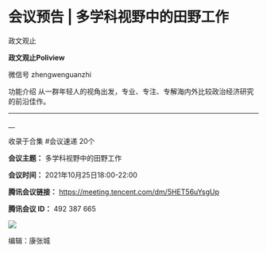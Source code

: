

#  会议预告 | 多学科视野中的田野工作

政文观止  

**政文观止Poliview** 

微信号 zhengwenguanzhi

功能介绍 从一群年轻人的视角出发，专业、专注、专解海内外比较政治经济研究的前沿佳作。

____

__

收录于合集 #会议速递 20个

**会议主题：** 多学科视野中的田野工作  

  

 **会议时间：** 2021年10月25日18:00-22:00

  

**腾讯会议链接：** https://meeting.tencent.com/dm/5HET56uYsgUp

  

 **腾讯会议 ID：** 492 387 665

![](images/48/2.jpeg)

编辑：康张城  


